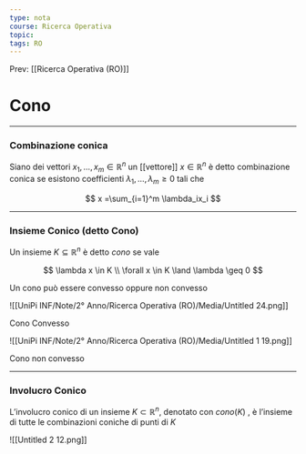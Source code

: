 ```yaml
---
type: nota
course: Ricerca Operativa
topic: 
tags: RO
---
```


Prev: [[Ricerca Operativa (RO)]]

# Cono
---

### Combinazione conica

Siano dei vettori $x_1,\dots,x_m \in \mathbb{R}^n$ un [[vettore]] $x \in \mathbb{R}^n$ è detto combinazione conica se esistono coefficienti $\lambda_1,\dots,\lambda_m \geq 0$ tali che

$$
x =\sum_{i=1}^m \lambda_ix_i
$$

---

### Insieme Conico (detto Cono)

Un insieme $K \subseteq \mathbb{R}^n$ è detto *cono* se vale

$$
\lambda x \in K \\
\forall x \in K \land \lambda \geq 0
$$

Un cono può essere convesso oppure non convesso

![[UniPi INF/Note/2° Anno/Ricerca Operativa (RO)/Media/Untitled 24.png]]

Cono Convesso

![[UniPi INF/Note/2° Anno/Ricerca Operativa (RO)/Media/Untitled 1 19.png]]

Cono non convesso

---

### Involucro Conico

L’involucro conico di un insieme $K \subset \mathbb{R}^n$, denotato con $cono(K)$ , è l’insieme di
tutte le combinazioni coniche di punti di $K$

![[Untitled 2 12.png]]
